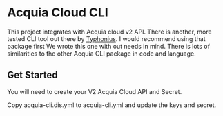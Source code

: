 # Acquia Cloud CLI
This project integrates with Acquia cloud v2 API. There is another, more tested CLI tool out there 
by [Typhonius](https://github.com/typhonius/acquia_cli). I would recommend using that package first
We wrote this one with out needs in mind. There is lots of similarities to the other Acquia CLI package 
in code and language.

## Get Started
You will need to create your V2 Acquia Cloud API and Secret.

Copy acquia-cli.dis.yml to acquia-cli.yml and update the keys and secret.
